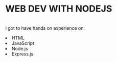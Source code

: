 # WEB DEV WITH NODEJS
<br>I got to have hands on experience on:
<li>HTML
<li>JavaScript
<li>Node.js
<li>Express.js
